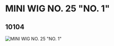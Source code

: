 # MINI WIG NO. 25 "NO. 1"
## 10104
![MINI WIG NO. 25 "NO. 1"](https://lc-www-live-s.legocdn.com/media/bricks/5/2/6000263.jpg)